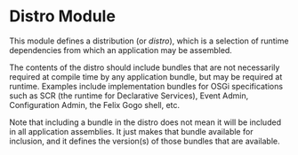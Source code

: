 Distro Module
=============

This module defines a distribution (or *distro*), which is a selection of runtime dependencies from which an application may be assembled.

The contents of the distro should include bundles that are not necessarily required at compile time by any application bundle, but may be required at runtime. Examples include implementation bundles for OSGi specifications such as SCR (the runtime for Declarative Services), Event Admin, Configuration Admin, the Felix Gogo shell, etc.

Note that including a bundle in the distro does not mean it will be included in all application assemblies. It just makes that bundle available for inclusion, and it defines the version(s) of those bundles that are available.